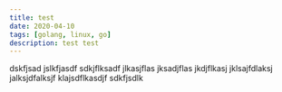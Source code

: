 ```yaml
---
title: test
date: 2020-04-10
tags: [golang, linux, go]
description: test test
---
```


dskfjsad
jslkfjasdf
sdkjflksadf
jlkasjflas
jksadjflas
jkdjflkasj
jklsajfdlaksj
jalksjdfalksjf
klajsdflkasdjf
sdkfjsdlk
